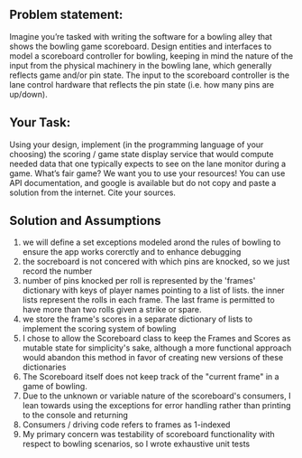 ## Problem statement:
Imagine you’re tasked with writing the software for a bowling alley that shows the bowling game scoreboard.
Design entities and interfaces to model a scoreboard controller for bowling, keeping in mind the nature of the input from the physical machinery in the bowling lane, which generally reflects game and/or pin state.
The input to the scoreboard controller is the lane control hardware that reflects the pin state (i.e. how many pins are up/down).

## Your Task: 
Using your design, implement (in the programming language of your choosing) the scoring / game state display service that would compute needed data that one typically expects to see on the lane monitor during a game. 
What’s fair game? 
We want you to use your resources! You can use API documentation, and google is available but do not copy and paste a solution from the internet. Cite your sources. 


## Solution and Assumptions
1. we will define a set exceptions modeled arond the rules of bowling to ensure the app works corerctly and to enhance debugging
2. the socreboard is not concered with which pins are knocked, so we just record the number
3. number of pins knocked per roll is represented by the 'frames' dictionary with keys of player names pointing to a list of lists. the inner lists represent the  rolls in each frame. The last frame is permitted to have more than two rolls given a strike or spare.
4. we store the frame's scores in a separate dictionary of lists to implement the scoring system of bowling
5. I chose to allow the Scoreboard class to keep the Frames and Scores as mutable state for simplicity's sake, although a more functional approach would abandon this method in favor of creating new versions of these dictionaries
6. The Scoreboard itself does not keep track of the "current frame" in a game of bowling.
7. Due to the unknown or variable nature of the scoreboard's consumers, I lean towards using the exceptions for error handling rather than printing to the console and returning
8. Consumers / driving code refers to frames as 1-indexed
9. My primary concern was testability of scoreboard functionality with respect to bowling scenarios, so I wrote exhaustive unit tests
